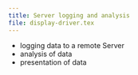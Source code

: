 ```yaml
---
title: Server logging and analysis
file: display-driver.tex
---
```

* logging data to a remote Server
* analysis of data
* presentation of data
